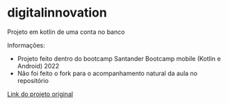 # digitalinnovation
Projeto em kotlin de uma conta no banco

Informações:
- Projeto feito dentro do bootcamp Santander Bootcamp mobile (Kotlin e Android) 2022
- Não foi feito o fork para o acompanhamento natural da aula no repositório

[Link do projeto original](https://github.com/jether2011/digitalinnovation.git)
